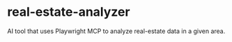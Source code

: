 # real-estate-analyzer
AI tool that uses Playwright MCP to analyze real-estate data in a given area.

